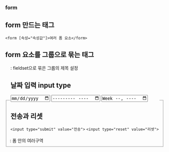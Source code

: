 ### form
## form 만드는 태그
``` <form [속성="속성값"]>여러 폼 요소</form> ```

## form 요소를 그룹으로 묶는 태그
<fieldset> : 폼 안의 여러구역
<legend> : fieldset으로 묶은 그룹의 제목 설정

## 날짜 입력 input type
<input type="date">
<input type="month">
<input type="week">
  
## 전송과 리셋
``` <input type="submit" value="전송"> ```
``` <input type="reset" value="리셋"> ```
